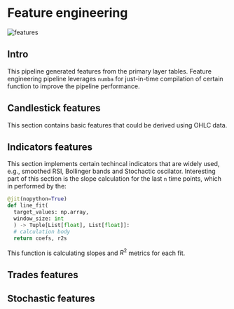 # Feature engineering
![features](https://github.com/AlexanderShulzhenko/volatility-prediction/assets/80621503/cdc784b6-2404-4176-ba0e-9e12e0db32f4)

## Intro
This pipeline generated features from the primary layer tables. Feature engineering pipeline leverages `numba` for just-in-time compilation of certain function to improve the pipeline performance.

## Candlestick features
This section contains basic features that could be derived using OHLC data. 

## Indicators features
This section implements certain techincal indicators that are widely used, e.g., smoothed RSI, Bollinger bands and Stochactic oscilator. Interesting part of this section is the slope calculation for the last `n` time points, which in performed by the:
```python
@jit(nopython=True) 
def line_fit(
  target_values: np.array,
  window_size: int
  ) -> Tuple[List[float], List[float]]:
  # calculation body
  return coefs, r2s
```
This function is calculating slopes and $R^2$ metrics for each fit. 


## Trades features

## Stochastic features
